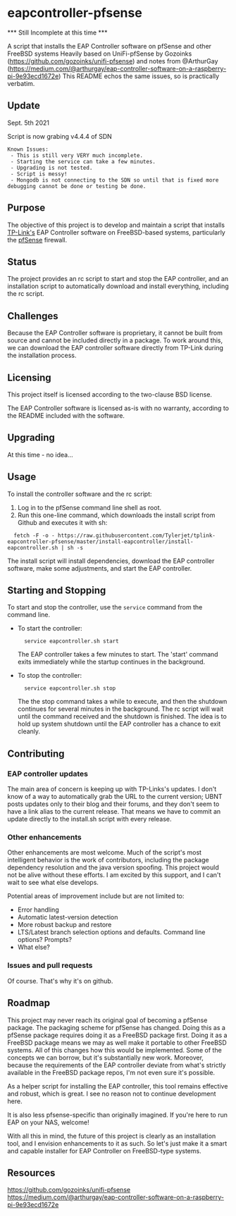 eapcontroller-pfsense
=============

*** Still Incomplete at this time ***

A script that installs the EAP Controller software on pfSense and other FreeBSD systems
Heavily based on UniFi-pfSense by Gozoinks (https://github.com/gozoinks/unifi-pfsense) and notes from @ArthurGay (https://medium.com/@arthurgay/eap-controller-software-on-a-raspberry-pi-9e93ecd1672e)
This README echos the same issues, so is practically verbatim.


Update
-------
Sept. 5th 2021
  
  Script is now grabing v4.4.4 of SDN
    
    Known Issues:
     - This is still very VERY much incomplete.
     - Starting the service can take a few minutes.
     - Upgrading is not tested.
     - Script is messy!
     - Mongodb is not connecting to the SDN so until that is fixed more debugging cannot be done or testing be done.

Purpose
-------

The objective of this project is to develop and maintain a script that installs [TP-Link's](http://www.tp-link.com/) EAP Controller software on FreeBSD-based systems, particularly the [pfSense](http://www.pfsense.org/) firewall.

Status
------

The project provides an rc script to start and stop the EAP controller, and an installation script to automatically download and install everything, including the rc script.

Challenges
----------

Because the EAP Controller software is proprietary, it cannot be built from source and cannot be included directly in a package. To work around this, we can download the EAP controller software directly from TP-Link during the installation process.

Licensing
---------

This project itself is licensed according to the two-clause BSD license.

The EAP Controller software is licensed as-is with no warranty, according to the README included with the software.

Upgrading
------------------

At this time - no idea...

Usage
------------

To install the controller software and the rc script:

1. Log in to the pfSense command line shell as root.
2. Run this one-line command, which downloads the install script from Github and executes it with sh:

  ```
    fetch -F -o - https://raw.githubusercontent.com/Tylerjet/tplink-eapcontroller-pfsense/master/install-eapcontroller/install-eapcontroller.sh | sh -s
  ```

The install script will install dependencies, download the EAP controller software, make some adjustments, and start the EAP controller.


Starting and Stopping
---------------------

To start and stop the controller, use the `service` command from the command line.

- To start the controller:

  ```
    service eapcontroller.sh start
  ```
  The EAP controller takes a few minutes to start. The 'start' command exits immediately while the startup continues in the background.

- To stop the controller:

  ```
    service eapcontroller.sh stop
  ```
  The the stop command takes a while to execute, and then the shutdown continues for several minutes in the background. The rc script will wait until the command received and the shutdown is finished. The idea is to hold up system shutdown until the EAP controller has a chance to exit cleanly.


Contributing
------------

### EAP controller updates

The main area of concern is keeping up with TP-Links's updates. I don't know of a way to automatically grab the URL to the current version; UBNT posts updates only to their blog and their forums, and they don't seem to have a link alias to the current release. That means we have to commit an update directly to the install.sh script with every release.

### Other enhancements

Other enhancements are most welcome. Much of the script's most intelligent behavior is the work of contributors, including the package dependency resolution and the java version spoofing. This project would not be alive without these efforts. I am excited by this support, and I can't wait to see what else develops.

Potential areas of improvement include but are not limited to:

- Error handling
- Automatic latest-version detection
- More robust backup and restore
- LTS/Latest branch selection options and defaults. Command line options? Prompts?
- What else?

### Issues and pull requests

Of course. That's why it's on github.

Roadmap
-------

This project may never reach its original goal of becoming a pfSense package. The packaging scheme for pfSense has changed. Doing this as a pfSense package requires doing it as a FreeBSD package first. Doing it as a FreeBSD package means we may as well make it portable to other FreeBSD systems. All of this changes how this would be implemented. Some of the concepts we can borrow, but it's substantially new work. Moreover, because the requirements of the EAP controller deviate from what's strictly available in the FreeBSD package repos, I'm not even sure it's possible.

As a helper script for installing the EAP controller, this tool remains effective and robust, which is great. I see no reason not to continue development here.

It is also less pfsense-specific than originally imagined. If you're here to run EAP on your NAS, welcome!

With all this in mind, the future of this project is clearly as an installation tool, and I envision enhancements to it as such. So let's just make it a smart and capable installer for EAP Controller on FreeBSD-type systems.

Resources
----------

https://github.com/gozoinks/unifi-pfsense
https://medium.com/@arthurgay/eap-controller-software-on-a-raspberry-pi-9e93ecd1672e
